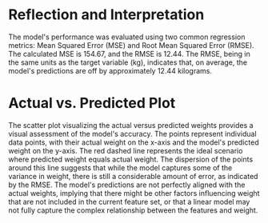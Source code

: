 # Reflection and Interpretation

The model's performance was evaluated using two common regression metrics: Mean Squared Error (MSE) and Root Mean Squared Error (RMSE). The calculated MSE is 154.67, and the RMSE is 12.44. The RMSE, being in the same units as the target variable (kg), indicates that, on average, the model's predictions are off by approximately 12.44 kilograms.

# Actual vs. Predicted Plot

The scatter plot visualizing the actual versus predicted weights provides a visual assessment of the model's accuracy. The points represent individual data points, with their actual weight on the x-axis and the model's predicted weight on the y-axis. The red dashed line represents the ideal scenario where predicted weight equals actual weight. The dispersion of the points around this line suggests that while the model captures some of the variance in weight, there is still a considerable amount of error, as indicated by the RMSE. The model's predictions are not perfectly aligned with the actual weights, implying that there might be other factors influencing weight that are not included in the current feature set, or that a linear model may not fully capture the complex relationship between the features and weight.
